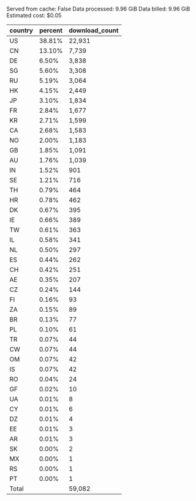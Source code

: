 Served from cache: False
Data processed: 9.96 GiB
Data billed: 9.96 GiB
Estimated cost: $0.05

| country | percent | download_count |
| ------- | ------- | -------------- |
| US      |  38.81% |         22,931 |
| CN      |  13.10% |          7,739 |
| DE      |   6.50% |          3,838 |
| SG      |   5.60% |          3,308 |
| RU      |   5.19% |          3,064 |
| HK      |   4.15% |          2,449 |
| JP      |   3.10% |          1,834 |
| FR      |   2.84% |          1,677 |
| KR      |   2.71% |          1,599 |
| CA      |   2.68% |          1,583 |
| NO      |   2.00% |          1,183 |
| GB      |   1.85% |          1,091 |
| AU      |   1.76% |          1,039 |
| IN      |   1.52% |            901 |
| SE      |   1.21% |            716 |
| TH      |   0.79% |            464 |
| HR      |   0.78% |            462 |
| DK      |   0.67% |            395 |
| IE      |   0.66% |            389 |
| TW      |   0.61% |            363 |
| IL      |   0.58% |            341 |
| NL      |   0.50% |            297 |
| ES      |   0.44% |            262 |
| CH      |   0.42% |            251 |
| AE      |   0.35% |            207 |
| CZ      |   0.24% |            144 |
| FI      |   0.16% |             93 |
| ZA      |   0.15% |             89 |
| BR      |   0.13% |             77 |
| PL      |   0.10% |             61 |
| TR      |   0.07% |             44 |
| CW      |   0.07% |             44 |
| OM      |   0.07% |             42 |
| IS      |   0.07% |             42 |
| RO      |   0.04% |             24 |
| GF      |   0.02% |             10 |
| UA      |   0.01% |              8 |
| CY      |   0.01% |              6 |
| DZ      |   0.01% |              4 |
| EE      |   0.01% |              3 |
| AR      |   0.01% |              3 |
| SK      |   0.00% |              2 |
| MX      |   0.00% |              1 |
| RS      |   0.00% |              1 |
| PT      |   0.00% |              1 |
| Total   |         |         59,082 |

